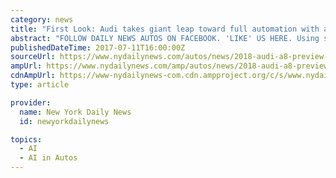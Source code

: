 ```yaml
---
category: news
title: "First Look: Audi takes giant leap toward full automation with all-new 2018 A8, artificial intelligence system"
abstract: "FOLLOW DAILY NEWS AUTOS ON FACEBOOK. 'LIKE' US HERE. Using six cameras, five radars, a dozen ultrasonic sensors and a front-mounted laser scanner, the fourth-generation A8 can map its surroundings and even park itself while its owner watches a surround ..."
publishedDateTime: 2017-07-11T16:00:00Z
sourceUrl: https://www.nydailynews.com/autos/news/2018-audi-a8-preview-self-driving-artificial-intelligence-article-1.3317759
ampUrl: https://www.nydailynews.com/amp/autos/news/2018-audi-a8-preview-self-driving-artificial-intelligence-article-1.3317759
cdnAmpUrl: https://www-nydailynews-com.cdn.ampproject.org/c/s/www.nydailynews.com/amp/autos/news/2018-audi-a8-preview-self-driving-artificial-intelligence-article-1.3317759
type: article

provider:
  name: New York Daily News
  id: newyorkdailynews

topics:
  - AI
  - AI in Autos
---
```

